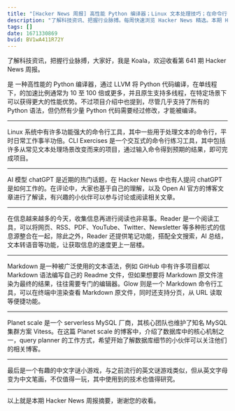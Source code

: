 ```yaml
---
title: "[Hacker News 周报] 高性能 Python 编译器；Linux 文本处理技巧；在命令行中渲染 Markdown；"
description: "了解科技资讯、把握行业脉搏。每周快速浏览 Hacker News 精选。本期 Hacker Newsletter 地址：https://mailchi.mp/hackernewsletter/631"
tags: []
date: 1671330869
bvid: BV1wA411R72Y
---
```

了解科技资讯，把握行业脉搏，大家好，我是 Koala，欢迎收看第 641 期 Hacker News 周报。

是 一种高性能的 Python 编译器，通过 LLVM 将 Python 代码编译，在单线程下，的加速比例通常为 10 至 100 倍或更多，并且原生支持多线程，在特定场景下可以获得更大的性能优势。不过项目介绍中也提到，尽管几乎支持了所有的 Python 语法，但仍然有少量 Python 代码需要经过修改，才能被编译。

---

Linux 系统中有许多功能强大的命令行工具，其中一些用于处理文本的命令行，平时日常工作事半功倍。CLI Exercises 是一个交互式的命令行练习工具，其中包括许多从常见文本处理场景改变而来的项目，通过输入命令得到预期的结果，即可完成项目。

---

AI 模型 chatGPT 是近期的热门话题，在 Hacker News 中也有人提问 chatGPT 是如何工作的。在评论中，大家也基于自己的理解，以及 Open AI 官方的博客文章进行了解读，有兴趣的小伙伴可以参与讨论或阅读相关文章。

---

在信息越来越多的今天，收集信息再进行阅读也非易事。Reader 是一个阅读工具，可以将网页、RSS、PDF、YouTube、Twitter、Newsletter 等多种形式的信息源整合在一起，除此之外，Reader 还提供笔记功能，搭配全文搜索，AI 总结，文本转语音等功能，让获取信息的速度更上一层楼。

---

Markdown 是一种被广泛使用的文本语法，例如 GitHub 中有许多项目都以 Markdown 语法编写自己的 Readme 文件，但如果想要将 Markdown 原文件渲染为最终的结果，往往需要专门的编辑器。Glow 则是一个 Markdown 命令行工具，可以在终端中渲染查看 Markdown 原文件，同时还支持分页，从 URL 读取等便捷功能。

---

Planet scale 是一个 serverless MySQL 厂商，其核心团队也维护了知名 MySQL 集群方案 Vitess。在这篇 Planet scale 的博客中，介绍了数据库中的核心机制之一，query planner 的工作方式，希望开始了解数据库细节的小伙伴可以关注他们的相关博客。

---

最后是一个有趣的中文字谜小游戏，与之前流行的英文谜游戏类似，但从英文字母变为中文笔画，不仅值得一玩，其中使用到的技术也值得研究。

---

以上就是本期 Hacker News 周报摘要，谢谢您的收看。


